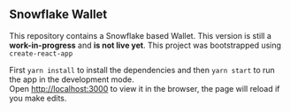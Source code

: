 ## Snowflake Wallet

This repository contains a Snowflake based Wallet. This version is still a **work-in-progress** and **is not live yet**.
This project was bootstrapped using `create-react-app`

First `yarn install` to install the dependencies and then `yarn start` to run the app in the development mode.<br>
Open [http://localhost:3000](http://localhost:3000) to view it in the browser, the page will reload if you make edits.
